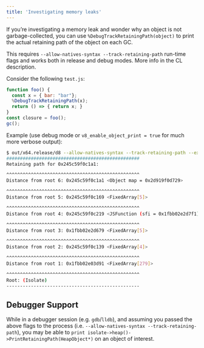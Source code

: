 ```yaml
---
title: 'Investigating memory leaks'
---
```

If you’re investigating a memory leak and wonder why an object is not garbage-collected, you can use `%DebugTrackRetainingPath(object)` to print the actual retaining path of the object on each GC.

This requires `--allow-natives-syntax --track-retaining-path` run-time flags and works both in release and debug modes. More info in the CL description.

Consider the following `test.js`:

```js
function foo() {
  const x = { bar: "bar"};
  %DebugTrackRetainingPath(x);
  return () => { return x; }
}
const closure = foo();
gc();
```

Example (use debug mode or `v8_enable_object_print = true` for much more verbose output):

```bash
$ out/x64.release/d8 --allow-natives-syntax --track-retaining-path --expose-gc test.js
#################################################
Retaining path for 0x245c59f0c1a1:

^^^^^^^^^^^^^^^^^^^^^^^^^^^^^^^^^^^^^^^^^^^^^^^^^
Distance from root 6: 0x245c59f0c1a1 <Object map = 0x2d919f0d729>

^^^^^^^^^^^^^^^^^^^^^^^^^^^^^^^^^^^^^^^^^^^^^^^^^
Distance from root 5: 0x245c59f0c169 <FixedArray[5]>

^^^^^^^^^^^^^^^^^^^^^^^^^^^^^^^^^^^^^^^^^^^^^^^^^
Distance from root 4: 0x245c59f0c219 <JSFunction (sfi = 0x1fbb02e2d7f1)>

^^^^^^^^^^^^^^^^^^^^^^^^^^^^^^^^^^^^^^^^^^^^^^^^^
Distance from root 3: 0x1fbb02e2d679 <FixedArray[5]>

^^^^^^^^^^^^^^^^^^^^^^^^^^^^^^^^^^^^^^^^^^^^^^^^^
Distance from root 2: 0x245c59f0c139 <FixedArray[4]>

^^^^^^^^^^^^^^^^^^^^^^^^^^^^^^^^^^^^^^^^^^^^^^^^^
Distance from root 1: 0x1fbb02e03d91 <FixedArray[279]>

^^^^^^^^^^^^^^^^^^^^^^^^^^^^^^^^^^^^^^^^^^^^^^^^^
Root: (Isolate)
-------------------------------------------------
```

## Debugger Support

While in a debugger session (e.g. `gdb`/`lldb`), and assuming you passed the above flags to the process (i.e. `--allow-natives-syntax --track-retaining-path`), you may be able to `print isolate->heap()->PrintRetainingPath(HeapObject*)` on an object of interest.
